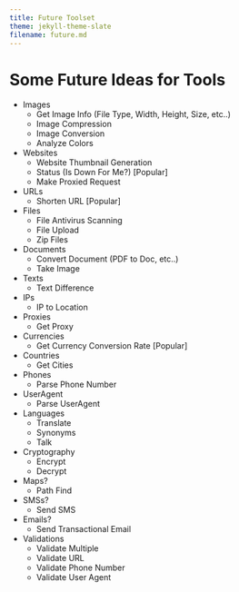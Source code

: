 ```yaml
---
title: Future Toolset
theme: jekyll-theme-slate
filename: future.md
--- 
```


# Some Future Ideas for Tools

- Images
  - Get Image Info (File Type, Width, Height, Size, etc..)
  - Image Compression
  - Image Conversion
  - Analyze Colors
- Websites
  - Website Thumbnail Generation
  - Status (Is Down For Me?) [Popular]
  - Make Proxied Request
- URLs
  - Shorten URL [Popular]
- Files
  - File Antivirus Scanning
  - File Upload
  - Zip Files
- Documents
  - Convert Document (PDF to Doc, etc..)
  - Take Image
- Texts
  - Text Difference
- IPs
  - IP to Location
- Proxies
  - Get Proxy
- Currencies
  - Get Currency Conversion Rate [Popular]
- Countries
  - Get Cities
- Phones
  - Parse Phone Number
- UserAgent
  - Parse UserAgent
- Languages
  - Translate
  - Synonyms
  - Talk
- Cryptography
  - Encrypt
  - Decrypt
- Maps?
  - Path Find
- SMSs?
  - Send SMS
- Emails?
  - Send Transactional Email
- Validations
  - Validate Multiple
  - Validate URL
  - Validate Phone Number
  - Validate User Agent
